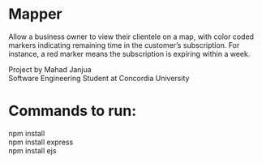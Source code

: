 # Mapper  
Allow a business owner to view their clientele on a map, with color coded markers indicating remaining time in the customer’s subscription. For instance, a red marker means the subscription is expiring within a week.  
  
Project by Mahad Janjua  
Software Engineering Student at Concordia University  
  
# Commands to run:  
npm install  
npm install express  
npm install ejs
